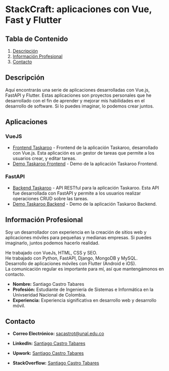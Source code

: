 # StackCraft: aplicaciones con Vue, Fast y Flutter

## Tabla de Contenido
1. [Descripción](#descripción)
2. [Información Profesional](#información-profesional)
3. [Contacto](#contacto)

## Descripción
Aquí encontrarás una serie de aplicaciones desarrolladas con Vue.js, FastAPI y Flutter. Estas aplicaciones son proyectos personales que he desarrollado con el fin de aprender y mejorar mis habilidades en el desarrollo de software. Si lo puedes imaginar, lo podemos crear juntos.

## Aplicaciones

### VueJS
- [Frontend Taskaroo](https://github.com/sacastrot/taskaroo-frontend) - Frontend de la aplicación Taskaroo, desarrollado con Vue.js. Esta aplicación es un gestor de tareas que permite a los usuarios crear, y editar tareas.
- [Demo Taskaroo Frontend](https://youtu.be/w2v9pUeG8lo) - Demo de la aplicación Taskaroo Frontend.

### FastAPI
- [Backend Taskaroo](https://github.com/sacastrot/taskaroo-backend) - API RESTful para la aplicación Taskaroo. Esta API fue desarrollada con FastAPI y permite a los usuarios realizar operaciones CRUD sobre las tareas.
- [Demo Taskaroo Backend](https://www.youtube.com/watch?v=qD794SiPgqw) - Demo de la aplicación Taskaroo Backend.

## Información Profesional
Soy un desarrollador con experiencia en la creación de sitios web y aplicaciones móviles para pequeñas y medianas empresas. Si puedes imaginarlo, juntos podemos hacerlo realidad.

He trabajado con VueJs, HTML, CSS y SEO.  
He trabajado con Python, FastAPI, Django, MongoDB y MySQL.  
Desarrollo de aplicaciones móviles con Flutter (Android e iOS).  
La comunicación regular es importante para mí, así que mantengámonos en contacto.  

- **Nombre:** Santiago Castro Tabares
- **Profesión:** Estudiante de Ingeniería de Sistemas e Informática en la Univseridad Nacional de Colombia.
- **Experiencia:** Experiencia significativa en desarrollo web y desarrollo móvil.
  
## Contacto
- **Correo Electrónico:** sacastrot@unal.edu.co
- **LinkedIn:** [Santiago Castro Tabares](https://www.linkedin.com/in/santiago-castro-tabares)
- **Upwork:** [Santiago Castro Tabares](https://www.upwork.com/freelancers/~019756bad70c98fd9a?mp_source=share)

- **StackOverflow:** [Santiago Castro Tabares](https://stackoverflow.com/users/19891867/santiago)
